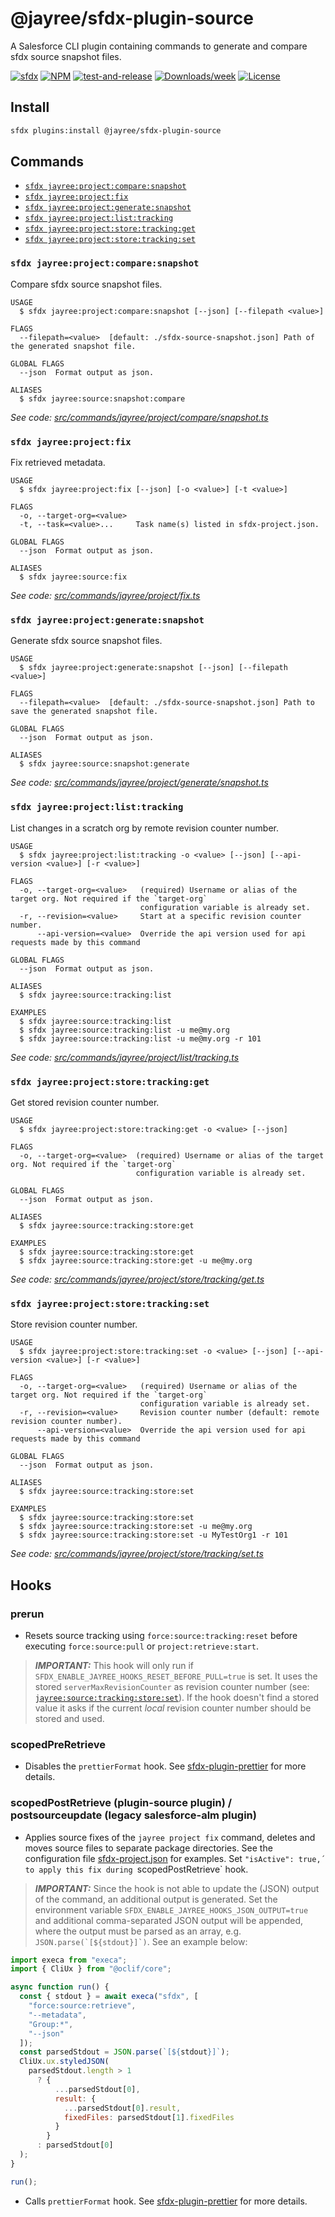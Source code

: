 # @jayree/sfdx-plugin-source

A Salesforce CLI plugin containing commands to generate and compare sfdx source snapshot files.

[![sfdx](https://img.shields.io/badge/cli-sfdx-brightgreen.svg)](https://developer.salesforce.com/tools/sfdxcli)
[![NPM](https://img.shields.io/npm/v/@jayree/sfdx-plugin-source.svg?label=@jayree/sfdx-plugin-source)](https://npmjs.org/package/@jayree/sfdx-plugin-source)
[![test-and-release](https://github.com/jayree/sfdx-plugin-source/actions/workflows/release.yml/badge.svg)](https://github.com/jayree/sfdx-plugin-source/actions/workflows/release.yml)
[![Downloads/week](https://img.shields.io/npm/dw/@jayree/sfdx-plugin-source.svg)](https://npmjs.org/package/@jayree/sfdx-plugin-source)
[![License](https://img.shields.io/npm/l/@jayree/sfdx-plugin-source.svg)](https://github.com/jayree-plugins/sfdx-plugin-source/blob/main/package.json)

## Install

```bash
sfdx plugins:install @jayree/sfdx-plugin-source
```

## Commands

<!-- commands -->
* [`sfdx jayree:project:compare:snapshot`](#sfdx-jayreeprojectcomparesnapshot)
* [`sfdx jayree:project:fix`](#sfdx-jayreeprojectfix)
* [`sfdx jayree:project:generate:snapshot`](#sfdx-jayreeprojectgeneratesnapshot)
* [`sfdx jayree:project:list:tracking`](#sfdx-jayreeprojectlisttracking)
* [`sfdx jayree:project:store:tracking:get`](#sfdx-jayreeprojectstoretrackingget)
* [`sfdx jayree:project:store:tracking:set`](#sfdx-jayreeprojectstoretrackingset)

### `sfdx jayree:project:compare:snapshot`

Compare sfdx source snapshot files.

```
USAGE
  $ sfdx jayree:project:compare:snapshot [--json] [--filepath <value>]

FLAGS
  --filepath=<value>  [default: ./sfdx-source-snapshot.json] Path of the generated snapshot file.

GLOBAL FLAGS
  --json  Format output as json.

ALIASES
  $ sfdx jayree:source:snapshot:compare
```

_See code: [src/commands/jayree/project/compare/snapshot.ts](https://github.com/jayree/sfdx-plugin-source/blob/v1.3.28/src/commands/jayree/project/compare/snapshot.ts)_

### `sfdx jayree:project:fix`

Fix retrieved metadata.

```
USAGE
  $ sfdx jayree:project:fix [--json] [-o <value>] [-t <value>]

FLAGS
  -o, --target-org=<value>
  -t, --task=<value>...     Task name(s) listed in sfdx-project.json.

GLOBAL FLAGS
  --json  Format output as json.

ALIASES
  $ sfdx jayree:source:fix
```

_See code: [src/commands/jayree/project/fix.ts](https://github.com/jayree/sfdx-plugin-source/blob/v1.3.28/src/commands/jayree/project/fix.ts)_

### `sfdx jayree:project:generate:snapshot`

Generate sfdx source snapshot files.

```
USAGE
  $ sfdx jayree:project:generate:snapshot [--json] [--filepath <value>]

FLAGS
  --filepath=<value>  [default: ./sfdx-source-snapshot.json] Path to save the generated snapshot file.

GLOBAL FLAGS
  --json  Format output as json.

ALIASES
  $ sfdx jayree:source:snapshot:generate
```

_See code: [src/commands/jayree/project/generate/snapshot.ts](https://github.com/jayree/sfdx-plugin-source/blob/v1.3.28/src/commands/jayree/project/generate/snapshot.ts)_

### `sfdx jayree:project:list:tracking`

List changes in a scratch org by remote revision counter number.

```
USAGE
  $ sfdx jayree:project:list:tracking -o <value> [--json] [--api-version <value>] [-r <value>]

FLAGS
  -o, --target-org=<value>   (required) Username or alias of the target org. Not required if the `target-org`
                             configuration variable is already set.
  -r, --revision=<value>     Start at a specific revision counter number.
      --api-version=<value>  Override the api version used for api requests made by this command

GLOBAL FLAGS
  --json  Format output as json.

ALIASES
  $ sfdx jayree:source:tracking:list

EXAMPLES
  $ sfdx jayree:source:tracking:list
  $ sfdx jayree:source:tracking:list -u me@my.org
  $ sfdx jayree:source:tracking:list -u me@my.org -r 101
```

_See code: [src/commands/jayree/project/list/tracking.ts](https://github.com/jayree/sfdx-plugin-source/blob/v1.3.28/src/commands/jayree/project/list/tracking.ts)_

### `sfdx jayree:project:store:tracking:get`

Get stored revision counter number.

```
USAGE
  $ sfdx jayree:project:store:tracking:get -o <value> [--json]

FLAGS
  -o, --target-org=<value>  (required) Username or alias of the target org. Not required if the `target-org`
                            configuration variable is already set.

GLOBAL FLAGS
  --json  Format output as json.

ALIASES
  $ sfdx jayree:source:tracking:store:get

EXAMPLES
  $ sfdx jayree:source:tracking:store:get
  $ sfdx jayree:source:tracking:store:get -u me@my.org
```

_See code: [src/commands/jayree/project/store/tracking/get.ts](https://github.com/jayree/sfdx-plugin-source/blob/v1.3.28/src/commands/jayree/project/store/tracking/get.ts)_

### `sfdx jayree:project:store:tracking:set`

Store revision counter number.

```
USAGE
  $ sfdx jayree:project:store:tracking:set -o <value> [--json] [--api-version <value>] [-r <value>]

FLAGS
  -o, --target-org=<value>   (required) Username or alias of the target org. Not required if the `target-org`
                             configuration variable is already set.
  -r, --revision=<value>     Revision counter number (default: remote revision counter number).
      --api-version=<value>  Override the api version used for api requests made by this command

GLOBAL FLAGS
  --json  Format output as json.

ALIASES
  $ sfdx jayree:source:tracking:store:set

EXAMPLES
  $ sfdx jayree:source:tracking:store:set
  $ sfdx jayree:source:tracking:store:set -u me@my.org
  $ sfdx jayree:source:tracking:store:set -u MyTestOrg1 -r 101
```

_See code: [src/commands/jayree/project/store/tracking/set.ts](https://github.com/jayree/sfdx-plugin-source/blob/v1.3.28/src/commands/jayree/project/store/tracking/set.ts)_
<!-- commandsstop -->

## Hooks
### prerun

- Resets source tracking using `force:source:tracking:reset` before executing `force:source:pull` or `project:retrieve:start`.

> **_IMPORTANT:_** This hook will only run if  `SFDX_ENABLE_JAYREE_HOOKS_RESET_BEFORE_PULL=true` is set. It uses the stored `serverMaxRevisionCounter` as revision counter number (see: [`jayree:source:tracking:store:set`](#sfdx-jayreesourcetrackingstoreset)). If the hook doesn't find a stored value it asks if the current *local* revision counter number should be stored and used.

### scopedPreRetrieve

- Disables the `prettierFormat` hook. See [sfdx-plugin-prettier](https://github.com/jayree/sfdx-plugin-prettier) for more details.

### scopedPostRetrieve (plugin-source plugin) / postsourceupdate (legacy salesforce-alm plugin)

- Applies source fixes of the `jayree project fix` command, deletes and moves source files to separate package directories. See the configuration file [sfdx-project.json](sfdx-project.json) for examples. Set `"isActive": true,´ to apply this fix during `scopedPostRetrieve` hook.

> **_IMPORTANT:_** Since the hook is not able to update the (JSON) output of the command, an additional output is generated. Set the environment variable `SFDX_ENABLE_JAYREE_HOOKS_JSON_OUTPUT=true` and additional comma-separated JSON output will be appended, where the output must be parsed as an array, e.g. ``JSON.parse(`[${stdout}]`)``. See an example below:

```javascript
import execa from "execa";
import { CliUx } from "@oclif/core";

async function run() {
  const { stdout } = await execa("sfdx", [
    "force:source:retrieve",
    "--metadata",
    "Group:*",
    "--json"
  ]);
  const parsedStdout = JSON.parse(`[${stdout}]`);
  CliUx.ux.styledJSON(
    parsedStdout.length > 1
      ? {
          ...parsedStdout[0],
          result: {
            ...parsedStdout[0].result,
            fixedFiles: parsedStdout[1].fixedFiles
          }
        }
      : parsedStdout[0]
  );
}

run();
```

- Calls `prettierFormat` hook. See [sfdx-plugin-prettier](https://github.com/jayree/sfdx-plugin-prettier) for more details.
